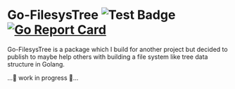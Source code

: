# Go-FilesysTree ![Test Badge](https://github.com/tim-koehler/go-filesystree/workflows/Tests/badge.svg) [![Go Report Card](https://goreportcard.com/badge/github.com/tim-koehler/go-filesystree)](https://goreportcard.com/report/github.com/tim-koehler/go-filesystree)

  
Go-FilesysTree is a package which I build for another project but decided to publish to maybe help others with building a file system like
tree data structure in Golang.

...🚧 work in progress 🚧... 